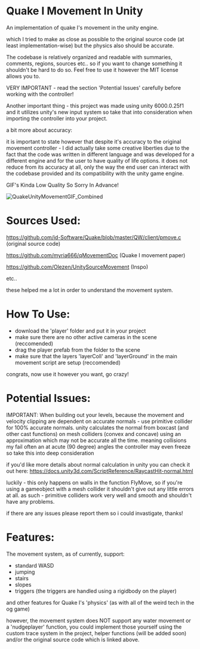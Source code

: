 # Quake I Movement In Unity
An implementation of quake I's movement in the unity engine.

which I tried to make as close as possible to the original source code (at least implementation-wise) but the physics also should be accurate. 

The codebase is relatively organized and readable with summaries, comments, regions, sources etc.. so if you want to change something it shouldn't be hard to do so.
Feel free to use it however the MIT license allows you to.

VERY IMPORTANT - read the section 'Potential Issues' carefully before working with the controller!

Another important thing - this project was made using unity 6000.0.25f1 and it utilizes unity's new input system so take that into consideration when importing the controller into your project.

a bit more about accuracy:

it is important to state however that despite it's accuracy to the original movement controller - I did actually take some creative liberties due to the fact that the code was written in different language and was developed for a different engine and for the user to have quality of life options. it does not reduce from its accuracy at all, only the way the end user can interact with the codebase provided and its compatibility with the unity game engine.

GIF's Kinda Low Quality So Sorry In Advance!


![QuakeUnityMovementGIF_Combined](https://github.com/user-attachments/assets/68319b8b-c07a-4f04-9f04-dd07d9db6bdb)


# Sources Used:

https://github.com/id-Software/Quake/blob/master/QW/client/pmove.c (original source code)

https://github.com/myria666/qMovementDoc (Quake I movement paper)

https://github.com/Olezen/UnitySourceMovement (Inspo)

etc..

these helped me a lot in order to understand the movement system.


# How To Use:

- download the 'player' folder and put it in your project
- make sure there are no other active cameras in the scene (reccomended)
- drag the player prefab from the folder to the scene
- make sure that the layers 'layerColl' and 'layerGround' in the main movement script are setup (reccomended)

congrats, now use it however you want, go crazy!


# Potential Issues:

IMPORTANT: When building out your levels, because the movement and velocity clipping are dependent on accurate normals - use primitive collider for 
100% accurate normals. unity calculates the normal from boxcast (and other cast functions) on mesh colliders (convex and concave) using an approximation which may 
not be accurate all the time. meaning collisions my fail often an at acute (90 degree) angles the controller may even freeze so take this into deep consideration


if you'd like more details about normal calculation in unity you can check it out here: https://docs.unity3d.com/ScriptReference/RaycastHit-normal.html

luckily - this only happens on walls in the function FlyMove, so if you're using a gameobject with a mesh collider it shouldn't give out any little errors at all.
as such - primitive colliders work very well and smooth and shouldn't have any problems.


if there are any issues please report them so i could invastigate, thanks!  

# Features:

The movement system, as of currently, support:

- standard WASD
- jumping
- stairs
- slopes
- triggers (the triggers are handled using a rigidbody on the player)

and other features for Quake I's 'physics' (as with all of the weird tech in the og game)

however, the movement system does NOT support any water movement or a 'nudgeplayer' function, you could implement those yourself using the custom trace system in the project, helper functions (will be added soon) and/or the original source code which is linked above.
